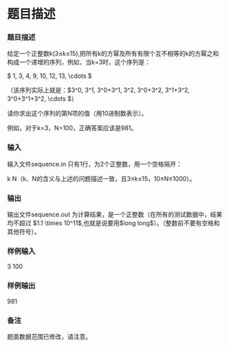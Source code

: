 # 题目描述


<h3>
题目描述
</h3>
<div>
<p>
给定一个正整数k(3≤k≤15),把所有k的方幂及所有有限个互不相等的k的方幂之和构成一个递增的序列，例如，当k=3时，这个序列是：
</p>
<p>
$ 1, 3, 4, 9, 10, 12, 13, \cdots $
</p>
<p>
（该序列实际上就是：$3^0, 3^1, 3^0+3^1, 3^2, 3^0+3^2, 3^1+3^2, 3^0+3^1+3^2, \cdots $）
</p>
<p>
请你求出这个序列的第N项的值（用10进制数表示）。
</p>
<p>
例如，对于k=3，N=100，正确答案应该是981。
</p>
</div>
<h3>
输入
</h3>
<div>
<p>
输入文件sequence.in 只有1行，为2个正整数，用一个空格隔开：
</p>
<p>
k N（k、N的含义与上述的问题描述一致，且3≤k≤15，10≤N≤1000）。
</p>
</div>
<h3>
输出
</h3>
<div>
<p>
输出文件sequence.out 为计算结果，是一个正整数（在所有的测试数据中，结果均不超过 $1.1 \times 10^11$,也就是说要用$long long$）。（整数前不要有空格和其他符号）。
</p>
</div>
<h3>
样例输入
</h3>
<p>
3 100
</p>
<h3>
样例输出
</h3>
<p>
981
</p>
<h3>
备注
</h3>
<p>
题面数据范围已修改，请注意。
</p>
